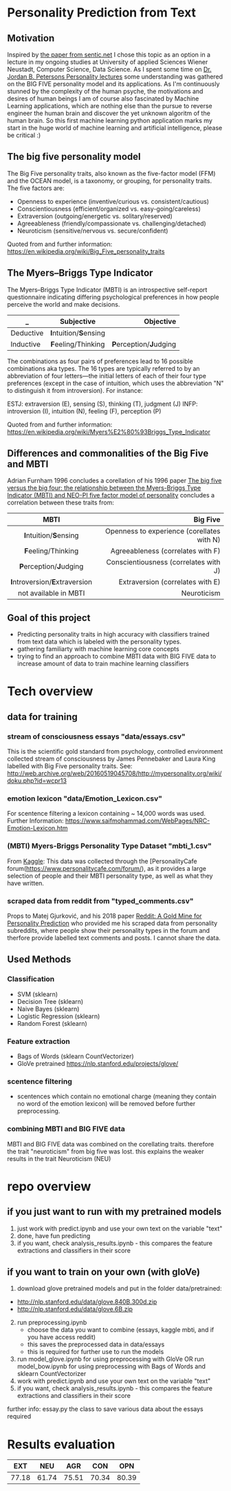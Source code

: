 # Personality Prediction from Text

## Motivation
Inspired by [the paper from sentic.net](https://sentic.net/deep-learning-based-personality-detection.pdf) I chose this topic as an option in a lecture in my ongoing studies at University of applied Sciences Wiener Neustadt, Computer Science, Data Science.  As I spent some time on [Dr. Jordan B. Petersons Personality lectures](https://www.youtube.com/playlist?list=PL22J3VaeABQApSdW8X71Ihe34eKN6XhCi) some understanding was gathered on the BIG FIVE personality model and its applications. As I'm continuously stunned by the complexity of the human psyche, the motivations and desires of human beings I am of course also fascinated by Machine Learning applications, which are nothing else than the pursue to reverse engineer the human brain and discover the yet unknown algoritm of the human brain. 
So this first machine learning python application marks my start in the huge world of machine learning and artificial intelligence, please be critical :)

## The big five personality model
The Big Five personality traits, also known as the five-factor model (FFM) and the OCEAN model, is a taxonomy, or grouping, for personality traits.
The five factors are:
- Openness to experience (inventive/curious vs. consistent/cautious)
- Conscientiousness (efficient/organized vs. easy-going/careless)
- Extraversion (outgoing/energetic vs. solitary/reserved)
- Agreeableness (friendly/compassionate vs. challenging/detached)
- Neuroticism (sensitive/nervous vs. secure/confident)

Quoted from and further information: https://en.wikipedia.org/wiki/Big_Five_personality_traits

## The Myers–Briggs Type Indicator 
The Myers–Briggs Type Indicator (MBTI) is an introspective self-report questionnaire indicating differing psychological preferences in how people perceive the world and make decisions. 


| _             | Subjective                | Objective                           |
| ------------- |:-------------:            | --------------------------------:   |
| Deductive     | **I**ntuition/**S**ensing |    |
| Inductive     | **F**eeling/Thinking      |   **P**erception/**J**udging        |

The combinations as four pairs of preferences lead to 16 possible combinations aka types. The 16 types are typically referred to by an abbreviation of four letters—the initial letters of each of their four type preferences (except in the case of intuition, which uses the abbreviation "N" to distinguish it from introversion). For instance:

ESTJ: extraversion (E), sensing (S), thinking (T), judgment (J)
INFP: introversion (I), intuition (N), feeling (F), perception (P)
 	              	
Quoted from and further information: https://en.wikipedia.org/wiki/Myers%E2%80%93Briggs_Type_Indicator

## Differences and commonalities of the Big Five and MBTI

Adrian Furnham 1996 concludes a corellation of his 1996 paper [The big five versus the big four: the relationship between the Myers-Briggs Type Indicator (MBTI) and NEO-PI five factor model of personality](https://www.sciencedirect.com/science/article/abs/pii/0191886996000335) concludes a correlation between these traits from:

|  MBTI            |  Big Five                           |
| :-------------:            | --------------------------------:   |
| **I**ntuition/**S**ensing |  Openness to experience (corellates with N)   |
|  **F**eeling/Thinking      |   Agreeableness (correlates with F)       |
|  **P**erception/**J**udging      |   Conscientiousness (correlates with J)        |
|  **I**ntroversion/**E**xtraversion      |   Extraversion (correlates with E)       |
|  not available in MBTI              |   Neuroticism       |

## Goal of this project
- Predicting personality traits in high accuracy with classifiers trained from text data which is labeled with the personality types.
- gathering familiarty with machine learning core concepts
- trying to find an approach to combine MBTI data with BIG FIVE data to increase amount of data to train machine learning classifiers

# Tech overview 

## data for training
### stream of consciousness essays "data/essays.csv"
This is the scientific gold standard from psychology, controlled environment collected stream of consciousness by James Pennebaker and Laura King labelled with Big Five personality traits. See: http://web.archive.org/web/20160519045708/http://mypersonality.org/wiki/doku.php?id=wcpr13

### emotion lexicon "data/Emotion_Lexicon.csv"
For scentence filtering a lexicon containing ~ 14,000 words was used. Further Information:
https://www.saifmohammad.com/WebPages/NRC-Emotion-Lexicon.htm

### (MBTI) Myers-Briggs Personality Type Dataset "mbti_1.csv"
From [Kaggle](https://www.kaggle.com/datasnaek/mbti-type): This data was collected through the [PersonalityCafe forum(https://www.personalitycafe.com/forum/), as it provides a large selection of people and their MBTI personality type, as well as what they have written.



### scraped data from reddit from "typed_comments.csv"
Props to Matej Gjurković, and his 2018 paper [Reddit: A Gold Mine for Personality Prediction](https://www.researchgate.net/publication/325445581_Reddit_A_Gold_Mine_for_Personality_Prediction) who provided me his scraped data from personality subreddits, where people show their personality types in the forum and therfore provide labelled text comments and posts.
I cannot share the data.

## Used Methods

### Classification
- SVM (sklearn)
- Decision Tree (sklearn)
- Naive Bayes (sklearn)
- Logistic Regression (sklearn)
- Random Forest (sklearn)

### Feature extraction
- Bags of Words (sklearn CountVectorizer)
- GloVe pretrained https://nlp.stanford.edu/projects/glove/

### scentence filtering
- scentences which contain no emotional charge (meaning they contain no word of the emotion lexicon) will be removed before further preprocessing.


### combining MBTI and BIG FIVE data
MBTI and BIG FIVE data was combined on the corellating traits. therefore the trait "neuroticism" from big five was lost. this explains the weaker results in the trait Neuroticism (NEU)

# repo overview

## if you just want to run with my pretrained models
1) just work with predict.ipynb and use your own text on the variable "text"
2) done, have fun predicting
3) if you want, check analysis_results.ipynb - this compares the feature extractions and classifiers in their score

## if you want to train on your own (with gloVe)
1) download glove pretrained models and put in the folder data/pretrained:
  - http://nlp.stanford.edu/data/glove.840B.300d.zip
  - http://nlp.stanford.edu/data/glove.6B.zip
2) run preprocessing.ipynb
   - choose the data you want to combine (essays, kaggle mbti, and if you have access reddit) 
   - this saves the preprocessed data in data/essays
   - this is required for further use to run the models
3)  run model_glove.ipynb for using preprocessing with GloVe
    OR
    run model_bow.ipynb for using preprocessing with Bags of Words and sklearn CountVectorizer
4) work with predict.ipynb and use your own text on the variable "text"
5) if you want, check analysis_results.ipynb - this compares the feature extractions and classifiers in their score

further info: essay.py
the class to save various data about the essays required

# Results evaluation

| EXT | NEU| AGR | CON | OPN|
| :-------------:| :--------:   |  :--------:   |  :--------:   | :--------:   |
|   77.18    | 61.74|  75.51  | 70.34 | 80.39 |
